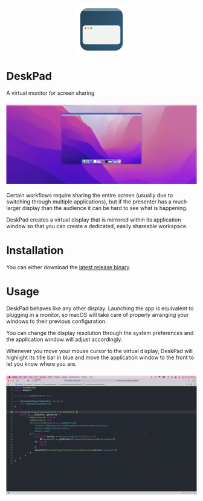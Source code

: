 <h3 align="center">
  <a href="https://github.com/thomasdye12/DeskPad/blob/main/DeskPad/Assets.xcassets/AppIcon.appiconset/Icon-256.png">
  <img src="https://github.com/thomasdye12/DeskPad/blob/main/DeskPad/Assets.xcassets/AppIcon.appiconset/Icon-256.png?raw=true" alt="DeskPad Icon" width="128">
  </a>
</h3>

# DeskPad
A virtual monitor for screen sharing

<h3 align="center">
  <a href="https://github.com/thomasdye12/DeskPad/blob/main/screenshot.jpg">
  <img src="https://github.com/thomasdye12/DeskPad/blob/main/screenshot.jpg?raw=true" alt="DeskPad Screenshot">
  </a>
</h3>

Certain workflows require sharing the entire screen (usually due to switching through multiple applications), but if the presenter has a much larger display than the audience it can be hard to see what is happening.

DeskPad creates a virtual display that is mirrored within its application window so that you can create a dedicated, easily shareable workspace.

# Installation

You can either download the [latest release binary](https://github.com/thomasdye12/DeskPad/releases) 
# Usage
DeskPad behaves like any other display. Launching the app is equivalent to plugging in a monitor, so macOS will take care of properly arranging your windows to their previous configuration.

You can change the display resolution through the system preferences and the application window will adjust accordingly.

Whenever you move your mouse cursor to the virtual display, DeskPad will highlight its title bar in blue and move the application window to the front to let you know where you are.

<h3 align="center">
  <a href="https://github.com/thomasdye12/DeskPad/blob/main/demonstration.gif">
  <img src="https://github.com/thomasdye12/DeskPad/blob/main/demonstration.gif?raw=true" alt="DeskPad Demonstration">
  </a>
</h3>
